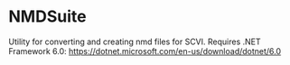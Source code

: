 # NMDSuite
Utility for converting and creating nmd files for SCVI. Requires .NET Framework 6.0: https://dotnet.microsoft.com/en-us/download/dotnet/6.0
